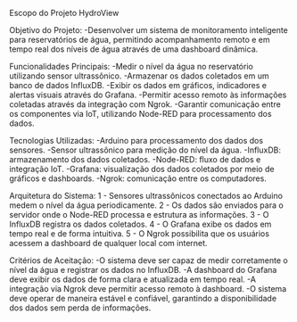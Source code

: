 Escopo do Projeto HydroView

Objetivo do Projeto:
  -Desenvolver um sistema de monitoramento inteligente para reservatórios de água, permitindo acompanhamento remoto e em tempo real dos níveis de água através de uma dashboard dinâmica.

Funcionalidades Principais:
  -Medir o nível da água no reservatório utilizando sensor ultrassônico.
  -Armazenar os dados coletados em um banco de dados InfluxDB.
  -Exibir os dados em gráficos, indicadores e alertas visuais através do Grafana.
  -Permitir acesso remoto às informações coletadas através da integração com Ngrok.
  -Garantir comunicação entre os componentes via IoT, utilizando Node-RED para processamento dos dados.

Tecnologias Utilizadas:
  -Arduino para processamento dos dados dos sensores.
  -Sensor ultrassônico para medição do nível da água.
  -InfluxDB: armazenamento dos dados coletados.
  -Node-RED: fluxo de dados e integração IoT.
  -Grafana: visualização dos dados coletados por meio de gráficos e dashboards.
  -Ngrok: comunicação entre os computadores.
  
Arquitetura do Sistema:
1 - Sensores ultrassônicos conectados ao Arduino medem o nível da água periodicamente.
2 - Os dados são enviados para o servidor onde o Node-RED processa e estrutura as informações.
3 - O InfluxDB registra os dados coletados.
4 - O Grafana exibe os dados em tempo real e de forma intuitiva.
5 - O Ngrok possibilita que os usuários acessem a dashboard de qualquer local com internet.

Critérios de Aceitação: 
  -O sistema deve ser capaz de medir corretamente o nível da água e registrar os dados no InfluxDB.
  -A dashboard do Grafana deve exibir os dados de forma clara e atualizada em tempo real.
  -A integração via Ngrok deve permitir acesso remoto à dashboard.
  -O sistema deve operar de maneira estável e confiável, garantindo a disponibilidade dos dados sem perda de informações.
